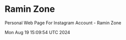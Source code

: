 # Ramin Zone

Personal Web Page For Instagram Account - Ramin Zone
<br />

Mon Aug 19 15:09:54 UTC 2024
